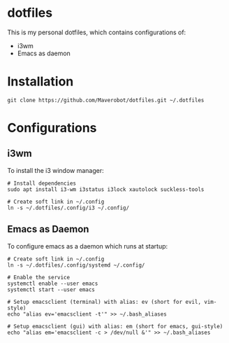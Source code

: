 # dotfiles
This is my personal dotfiles, which contains configurations of:
* i3wm
* Emacs as daemon

# Installation
```
git clone https://github.com/Maverobot/dotfiles.git ~/.dotfiles
```

# Configurations 
## i3wm
To install the i3 window manager:
```
# Install dependencies
sudo apt install i3-wm i3status i3lock xautolock suckless-tools

# Create soft link in ~/.config
ln -s ~/.dotfiles/.config/i3 ~/.config/
```

## Emacs as Daemon
To configure emacs as a daemon which runs at startup:
```
# Create soft link in ~/.config
ln -s ~/.dotfiles/.config/systemd ~/.config/

# Enable the service
systemctl enable --user emacs
systemctl start --user emacs

# Setup emacsclient (terminal) with alias: ev (short for evil, vim-style) 
echo "alias ev='emacsclient -t'" >> ~/.bash_aliases

# Setup emacsclient (gui) with alias: em (short for emacs, gui-style) 
echo "alias em='emacsclient -c > /dev/null &'" >> ~/.bash_aliases
```
